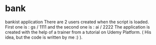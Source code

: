 # bank
bankist application
There are 2 users created when the script is loaded. First one is : gs / 1111 and the second one is : ai / 2222
The application is created with the help of a trainer from a tutorial on Udemy Platform. ( His idea, but the code is written by me :) ).
